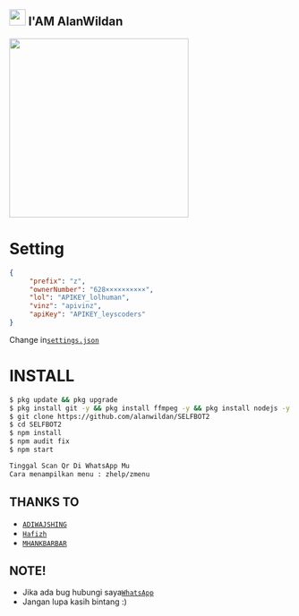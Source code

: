 ## <img src="https://github.com/TheDudeThatCode/TheDudeThatCode/blob/master/Assets/Hi.gif" width="29px"> I'AM AlanWildan

   <img src="https://media.giphy.com/media/836HiJc7pgzy8iNXCn/giphy.gif" width="320">

# Setting

```json
{
     "prefix": "z",
     "ownerNumber": "628××××××××××",
     "lol": "APIKEY_lolhuman",
     "vinz": "apivinz",
     "apiKey": "APIKEY_leyscoders"
}

```
Change in[`settings.json`](https://github.com/alanwildan/SELFBOT2/blob/main/src/settings.json)

# INSTALL

```bash
$ pkg update && pkg upgrade
$ pkg install git -y && pkg install ffmpeg -y && pkg install nodejs -y
$ git clone https://github.com/alanwildan/SELFBOT2
$ cd SELFBOT2
$ npm install
$ npm audit fix
$ npm start

Tinggal Scan Qr Di WhatsApp Mu
Cara menampilkan menu : zhelp/zmenu

```

## THANKS TO

* [`ADIWAJSHING`](https://github.com/adiwajshing/Baileys) 
* [`Hafizh`](https://github.com/HAFizh-15) 
* [`MHANKBARBAR`](https://github.com/MhankBarBar)

## NOTE! 

* Jika ada bug hubungi saya[`WhatsApp`](https://api.whatsapp.com/send?phone=6285793432434) 
* Jangan lupa kasih bintang :) 

